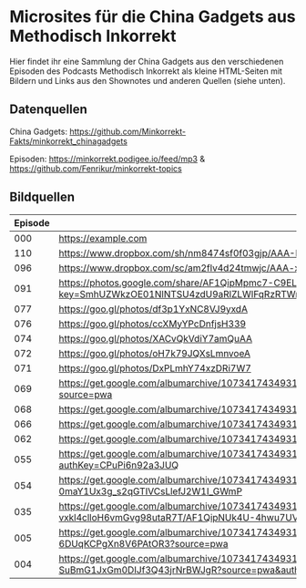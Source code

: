 # Microsites für die China Gadgets aus Methodisch Inkorrekt

Hier findet ihr eine Sammlung der China Gadgets aus den verschiedenen Episoden des Podcasts Methodisch Inkorrekt als kleine HTML-Seiten mit Bildern und Links aus den Shownotes und anderen Quellen (siehe unten).

## Datenquellen

China Gadgets: <https://github.com/Minkorrekt-Fakts/minkorrekt_chinagadgets>

Episoden: <https://minkorrekt.podigee.io/feed/mp3> & <https://github.com/Fenrikur/minkorrekt-topics>

## Bildquellen

| Episode | Quellen                                                           |
|---------|-------------------------------------------------------------------|
| 000     | <https://example.com>                                             |
| 110     | <https://www.dropbox.com/sh/nm8474sf0f03gjp/AAA-H22aSHKkJwPLP_1WkPvoa> |
| 096     | <https://www.dropbox.com/sc/am2flv4d24tmwjc/AAA-xkucuvzdQljE7jHPs9fSa> |
| 091     | <https://photos.google.com/share/AF1QipMpmc7-C9ELnEVdNoVgVSqUdB2vEycLNOvQdtJwC514SOf26h1MGhmUn51B8m023g?key=SmhUZWkzOE01NlNTSU4zdU9aRlZLWlFqRzRTWmZn> |
| 077     | <https://goo.gl/photos/df3p1YxNC8VJ9yxdA> |
| 076     | <https://goo.gl/photos/ccXMyYPcDnfjsH339> |
| 074     | <https://goo.gl/photos/XACvQkVdiY7amQuAA> |
| 072     | <https://goo.gl/photos/oH7k79JQXsLmnvoeA> |
| 071     | <https://goo.gl/photos/DxPLmhY74xzDRi7W7> |
| 069     | <https://get.google.com/albumarchive/107341743493109591753/album/AF1QipOvaDYAucGn9gildHwVe72AW7hFCiPf_IjDKTzQ?source=pwa> |
| 068     | <https://get.google.com/albumarchive/107341743493109591753/album/AF1QipO1lvtF1vG6YCKnjLrIGl-MfP9WD_M5sTQ2gywI> |
| 066     | <https://get.google.com/albumarchive/107341743493109591753/album/AF1QipMAyAZYrAlm3lnwINsgR7qI4CVaqr8zZxKwmw6r> |
| 062     | <https://get.google.com/albumarchive/107341743493109591753/album/AF1QipO8am3lPq1m1KOfna6xJ55dM4POLzY6jsBzYcfY> |
| 055     | <https://get.google.com/albumarchive/107341743493109591753/album/AF1QipN-I2iJe3hv8cIV2VKImkKsINKmgjtLIBgpAHiz?authKey=CPuPi6n92a3JUQ> |
| 054     | <https://get.google.com/albumarchive/107341743493109591753/album/AF1QipNPE1-0maY1Ux3g_s2qGTIVCsLlefJ2W1I_GWmP> |
| 035     | <https://get.google.com/albumarchive/107341743493109591753/album/AF1QipOgmBuHd6LkA5B-vxkl4clloH6vmGvg98utaR7T/AF1QipNUk4U-4hwu7UVD8Bqr7TLSOP45KxQ8tXQ9T6AL> |
| 005     | <https://get.google.com/albumarchive/107341743493109591753/album/AF1QipMcpwcXSvZtPHACwfwI-6DUqKCPgXn8V6PAtOR3?source=pwa> |
| 004     | <https://get.google.com/albumarchive/107341743493109591753/album/AF1QipOFHLdJGRd-SuBmG1JxGm0DIJf3Q43jrNrBWJgR?source=pwa&authKey=CPPL1prh7MSrQQ> |
